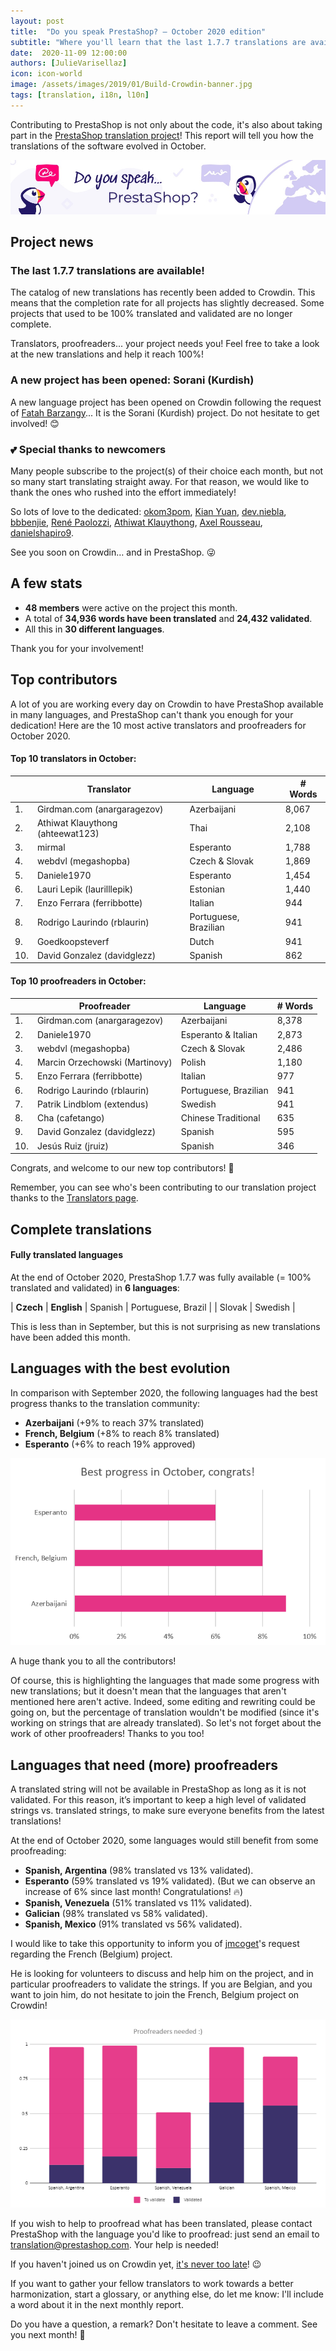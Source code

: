 ```yaml
---
layout: post
title:  "Do you speak PrestaShop? – October 2020 edition"
subtitle: "Where you'll learn that the last 1.7.7 translations are available"
date:  2020-11-09 12:00:00
authors: [JulieVarisellaz]
icon: icon-world
image: /assets/images/2019/01/Build-Crowdin-banner.jpg
tags: [translation, i18n, l10n]
---
```


Contributing to PrestaShop is not only about the code, it's also about taking part in the [PrestaShop translation project](https://crowdin.com/project/prestashop-official)! 
This report will tell you how the translations of the software evolved in October.

![Crowdin Monthly banner](/assets/images/2019/01/Build-Crowdin-banner.jpg)

## Project news

### The last 1.7.7 translations are available!

The catalog of new translations has recently been added to Crowdin. 
This means that the completion rate for all projects has slightly decreased. Some projects that used to be 100% translated and validated are no longer complete. 

Translators, proofreaders... your project needs you! Feel free to take a look at the new translations and help it reach 100%! 

### A new project has been opened: Sorani (Kurdish)

A new language project has been opened on Crowdin following the request of [Fatah Barzangy](https://crowdin.com/profile/fb.nanosoft)... It is the Sorani (Kurdish) project. Do not hesitate to get involved! :blush:

### :two_hearts: Special thanks to newcomers
 
Many people subscribe to the project(s) of their choice each month, but not so many start translating straight away. For that reason, we would like to thank the ones who rushed into the effort immediately! 

So lots of love to the dedicated: [okom3pom](https://crowdin.com/profile/okom3pom), [Kian Yuan](https://crowdin.com/profile/kianjuan), [dev.niebla](https://crowdin.com/profile/dev.niebla), [bbbenjie](https://crowdin.com/profile/bbbenjie), [René Paolozzi](https://crowdin.com/profile/repa69), [Athiwat Klauythong](https://crowdin.com/profile/ahteewat123), [Axel Rousseau](https://crowdin.com/profile/axel584), [danielshapiro9](https://crowdin.com/profile/danielshapiro9).

See you soon on Crowdin… and in PrestaShop. :stuck_out_tongue_winking_eye:
 
## A few stats
 
* **48 members** were active on the project this month.
* A total of **34,936 words have been translated** and **24,432 validated**.
* All this in **30 different languages**.
 
Thank you for your involvement!
 
## Top contributors
 
A lot of you are working every day on Crowdin to have PrestaShop available in many languages, and PrestaShop can't thank you enough for your dedication! Here are the 10 most active translators and proofreaders for October 2020.
 
#### Top 10 translators in October:
 
| |Translator | Language | # Words
|-|---------- | -------- | ----------------
| 1. | Girdman.com (anargaragezov) | Azerbaijani | 8,067
| 2. | Athiwat Klauythong (ahteewat123) | Thai | 2,108
| 3. | mirmal | Esperanto | 1,788
| 4. | webdvl (megashopba) | Czech & Slovak | 1,869
| 5. | Daniele1970 | Esperanto | 1,454
| 6. | Lauri Lepik (laurilllepik) | Estonian | 1,440
| 7. | Enzo Ferrara (ferribbotte) | Italian | 944
| 8. | Rodrigo Laurindo (rblaurin) | Portuguese, Brazilian | 941
| 9. | Goedkoopsteverf | Dutch | 941
| 10. | David Gonzalez (davidglezz) | Spanish | 862 
 
#### Top 10 proofreaders in October:
 
| | Proofreader | Language | # Words
|-| ---------- | -------- | ----------------
| 1. | Girdman.com (anargaragezov) | Azerbaijani | 8,378
| 2. | Daniele1970 | Esperanto & Italian | 2,873
| 3. | webdvl (megashopba) | Czech & Slovak | 2,486
| 4. | Marcin Orzechowski (Martinovy) | Polish | 1,180
| 5. | Enzo Ferrara (ferribbotte) | Italian | 977
| 6. | Rodrigo Laurindo (rblaurin) | Portuguese, Brazilian | 941
| 7. | Patrik Lindblom (extendus) | Swedish | 941
| 8. | Cha (cafetango) | Chinese Traditional | 635
| 9. | David Gonzalez (davidglezz) | Spanish | 595
| 10. | Jesús Ruiz (jruiz) | Spanish | 346
 
Congrats, and welcome to our new top contributors! :clap:
 
Remember, you can see who's been contributing to our translation project thanks to the [Translators page](http://translators.prestashop.com/).
 
 
## Complete translations
 
#### Fully translated languages
 
At the end of October 2020, PrestaShop 1.7.7 was fully available (= 100% translated and validated) in **6 languages**:
 
| **Czech** | **English** | Spanish | Portuguese, Brazil |
| Slovak | Swedish | 

This is less than in September, but this is not surprising as new translations have been added this month.
 
## Languages with the best evolution
 
In comparison with September 2020, the following languages had the best progress thanks to the translation community:
 
* **Azerbaijani** (+9% to reach 37% translated)
* **French, Belgium** (+8% to reach 8% translated)
* **Esperanto** (+6% to reach 19% approved)
 
![Best translation progress for October 2020](/assets/images/2020/11/build-crowdin-progress-oct20.png)

A huge thank you to all the contributors!
 
Of course, this is highlighting the languages that made some progress with new translations; but it doesn't mean that the languages that aren't mentioned here aren't active. Indeed, some editing and rewriting could be going on, but the percentage of translation wouldn't be modified (since it's working on strings that are already translated). So let's not forget about the work of other proofreaders! Thanks to you too!
 
 
## Languages that need (more) proofreaders
 
A translated string will not be available in PrestaShop as long as it is not validated. For this reason, it’s important to keep a high level of validated strings vs. translated strings, to make sure everyone benefits from the latest translations!
 
At the end of October 2020, some languages would still benefit from some proofreading:
 
* **Spanish, Argentina** (98% translated vs 13% validated).
* **Esperanto** (59% translated vs 19% validated). (But we can observe an increase of 6% since last month! Congratulations! :fire:)
* **Spanish, Venezuela** (51% translated vs 11% validated).
* **Galician** (98% translated vs 58% validated).
* **Spanish, Mexico** (91% translated vs 56% validated).

I would like to take this opportunity to inform you of [jmcoget](https://crowdin.com/profile/jmcoget)'s request regarding the French (Belgium) project. 

He is looking for volunteers to discuss and help him on the project, and in particular proofreaders to validate the strings. If you are Belgian, and you want to join him, do not hesitate to join the French, Belgium project on Crowdin!
 
![Languages that need proofreading](/assets/images/2020/11/build-crowdin-proofreading-oct20.png)
 
If you wish to help to proofread what has been translated, please contact PrestaShop with the language you'd like to proofread: just send an email to translation@prestashop.com. Your help is needed!
 
If you haven't joined us on Crowdin yet, [it's never too late](https://crowdin.com/project/prestashop-official)! :wink:
 
If you want to gather your fellow translators to work towards a better harmonization, start a glossary, or anything else, do let me know: I'll include a word about it in the next monthly report.
 
Do you have a question, a remark? Don't hesitate to leave a comment. See you next month! :raising_hand:
